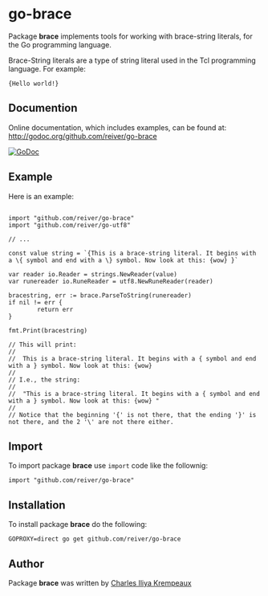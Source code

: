 # go-brace

Package **brace** implements tools for working with brace-string literals, for the Go programming language.

Brace-String literals are a type of string literal used in the Tcl programming language.
For example:
```
{Hello world!}
```

## Documention

Online documentation, which includes examples, can be found at: http://godoc.org/github.com/reiver/go-brace

[![GoDoc](https://godoc.org/github.com/reiver/go-brace?status.svg)](https://godoc.org/github.com/reiver/go-brace)

## Example

Here is an example:
```golang

import "github.com/reiver/go-brace"
import "github.com/reiver/go-utf8"

// ...

const value string = `{This is a brace-string literal. It begins with a \{ symbol and end with a \} symbol. Now look at this: {wow} }`

var reader io.Reader = strings.NewReader(value)
var runereader io.RuneReader = utf8.NewRuneReader(reader)

bracestring, err := brace.ParseToString(runereader)
if nil != err {
		return err
}

fmt.Print(bracestring)

// This will print:
//
//	This is a brace-string literal. It begins with a { symbol and end with a } symbol. Now look at this: {wow} 
//
// I.e., the string:
//
//	"This is a brace-string literal. It begins with a { symbol and end with a } symbol. Now look at this: {wow} "
//
// Notice that the beginning '{' is not there, that the ending '}' is not there, and the 2 '\' are not there either.
```

## Import

To import package **brace** use `import` code like the follownig:
```
import "github.com/reiver/go-brace"
```

## Installation

To install package **brace** do the following:
```
GOPROXY=direct go get github.com/reiver/go-brace
```

## Author

Package **brace** was written by [Charles Iliya Krempeaux](http://reiver.link)
